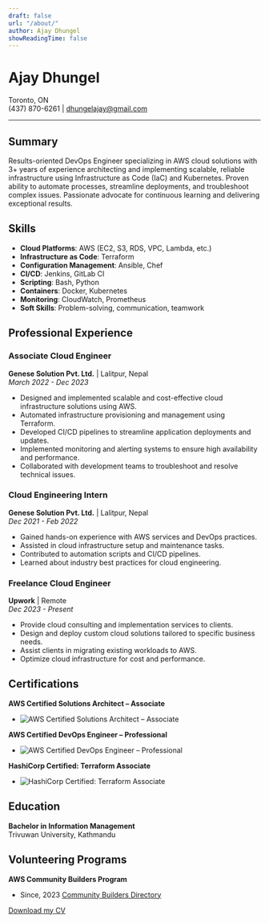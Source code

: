 ```yaml
---
draft: false
url: "/about/"
author: Ajay Dhungel
showReadingTime: false
---
```

# Ajay Dhungel  
Toronto, ON  
(437) 870-6261 | dhungelajay@gmail.com  

---

## Summary  
Results-oriented DevOps Engineer specializing in AWS cloud solutions with 3+ years of experience architecting and implementing scalable, reliable infrastructure using Infrastructure as Code (IaC) and Kubernetes. Proven ability to automate processes, streamline deployments, and troubleshoot complex issues. Passionate advocate for continuous learning and delivering exceptional results.

## Skills  
- **Cloud Platforms**: AWS (EC2, S3, RDS, VPC, Lambda, etc.)  
- **Infrastructure as Code**: Terraform  
- **Configuration Management**: Ansible, Chef  
- **CI/CD**: Jenkins, GitLab CI  
- **Scripting**: Bash, Python  
- **Containers**: Docker, Kubernetes  
- **Monitoring**: CloudWatch, Prometheus  
- **Soft Skills**: Problem-solving, communication, teamwork  

## Professional Experience  

### Associate Cloud Engineer  
**Genese Solution Pvt. Ltd.** | Lalitpur, Nepal  
*March 2022 - Dec 2023*  
- Designed and implemented scalable and cost-effective cloud infrastructure solutions using AWS.
- Automated infrastructure provisioning and management using Terraform.
- Developed CI/CD pipelines to streamline application deployments and updates.
- Implemented monitoring and alerting systems to ensure high availability and performance.
- Collaborated with development teams to troubleshoot and resolve technical issues.

### Cloud Engineering Intern  
**Genese Solution Pvt. Ltd.** | Lalitpur, Nepal  
*Dec 2021 - Feb 2022*  
- Gained hands-on experience with AWS services and DevOps practices.
- Assisted in cloud infrastructure setup and maintenance tasks.
- Contributed to automation scripts and CI/CD pipelines.
- Learned about industry best practices for cloud engineering.

### Freelance Cloud Engineer  
**Upwork** | Remote  
*Dec 2023 - Present*  
- Provide cloud consulting and implementation services to clients.
- Design and deploy custom cloud solutions tailored to specific business needs.
- Assist clients in migrating existing workloads to AWS.
- Optimize cloud infrastructure for cost and performance.

## Certifications  
**AWS Certified Solutions Architect – Associate** 

- ![AWS Certified Solutions Architect – Associate](/imgs/C03.png "200x200")

**AWS Certified DevOps Engineer – Professional**

- ![AWS Certified DevOps Engineer – Professional](/images/C02.png "200x200")

**HashiCorp Certified: Terraform Associate**
- ![HashiCorp Certified: Terraform Associate](/imgs/003.png "400x200")

## Education  
**Bachelor in Information Management**  
Trivuwan University, Kathmandu  

## Volunteering Programs
**AWS Community Builders Program**
- Since, 2023 [Community Builders Directory](https://aws.amazon.com/developer/community/community-builders/community-builders-directory/?cb-cards.sort-by=item.additionalFields.cbName&cb-cards.sort-order=asc&awsf.builder-category=*all&awsf.location=*all&awsf.year=*all&cb-cards.q=Ajay%2BDhungel&cb-cards.q_operator=AND)


[Download my CV](resume.pdf)
